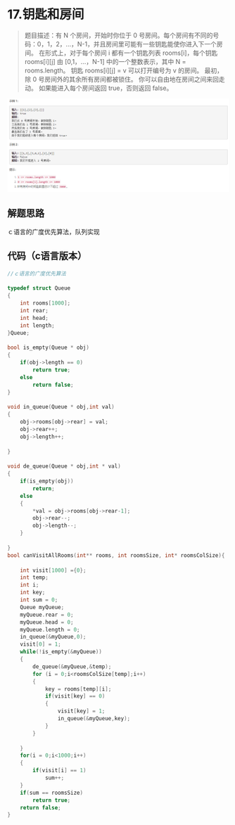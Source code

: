 # 17.钥匙和房间

>题目描述：有 N 个房间，开始时你位于 0 号房间。每个房间有不同的号码：0，1，2，...，N-1，并且房间里可能有一些钥匙能使你进入下一个房间。
在形式上，对于每个房间 i 都有一个钥匙列表 rooms[i]，每个钥匙 rooms[i][j] 由 [0,1，...，N-1] 中的一个整数表示，其中 N = rooms.length。 钥匙 rooms[i][j] = v 可以打开编号为 v 的房间。
最初，除 0 号房间外的其余所有房间都被锁住。
你可以自由地在房间之间来回走动。
如果能进入每个房间返回 true，否则返回 false。

![示例](images\队列&栈_17.png)

## 解题思路
ｃ语言的广度优先算法，队列实现


## 代码（c语言版本）

```c
//ｃ语言的广度优先算法

typedef struct Queue
{
    int rooms[1000];
    int rear;
    int head;
    int length;
}Queue;

bool is_empty(Queue * obj)
{
    if(obj->length == 0)
        return true;
    else
        return false;
}

void in_queue(Queue * obj,int val)
{
    obj->rooms[obj->rear] = val;
    obj->rear++;
    obj->length++;
    
}

void de_queue(Queue * obj,int * val)
{
    if(is_empty(obj))
        return;
    else
    {
        *val = obj->rooms[obj->rear-1];
        obj->rear--;
        obj->length--;
    }
        
}
bool canVisitAllRooms(int** rooms, int roomsSize, int* roomsColSize){
    
    int visit[1000] ={0};
    int temp;
    int i;
    int key;
    int sum = 0;
    Queue myQueue;
    myQueue.rear = 0;
    myQueue.head = 0;
    myQueue.length = 0;
    in_queue(&myQueue,0);
    visit[0] = 1;
    while(!is_empty(&myQueue))
    {
        de_queue(&myQueue,&temp);
        for (i = 0;i<roomsColSize[temp];i++)
        {
            key = rooms[temp][i];
            if(visit[key] == 0)
            {
                visit[key] = 1;
                in_queue(&myQueue,key);
            }
        }
        
    }
    for(i = 0;i<1000;i++)
    {
        if(visit[i] == 1)
            sum++;
    }
    if(sum == roomsSize)
        return true;
    return false;
}


```